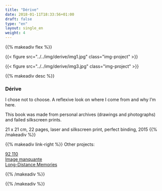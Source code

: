 ```yaml
---
title: "Dérive"
date: 2018-01-11T18:33:56+01:00
draft: false
type: "en"
layout: single_en
weight: 4
---
```


{{% makeadiv flex %}}

{{< figure src="../../img/derive/img1.jpg" class="img-project" >}}

{{< figure src="../../img/derive/img3.jpg" class="img-project" >}}

{{% makeadiv desc %}}
### Dérive

I chose not to choose.
A reflexive look on where I come from and why I’m here.

This book was made from personal archives (drawings and photographs) and failed silkscreen prints.

21 x 21 cm, 22 pages, laser and silkscreen print, perfect binding, 2015
{{% /makeadiv %}}

{{% makeadiv link-right %}}
Other projects:

[92 110](http://www.carolinesorin.com/en/92110)  
[Image manquante](http://www.carolinesorin.com/en/manquant)  
[Long-Distance Memories](http://www.carolinesorin.com/en/longdistance)  

{{% /makeadiv %}}

{{% /makeadiv %}}